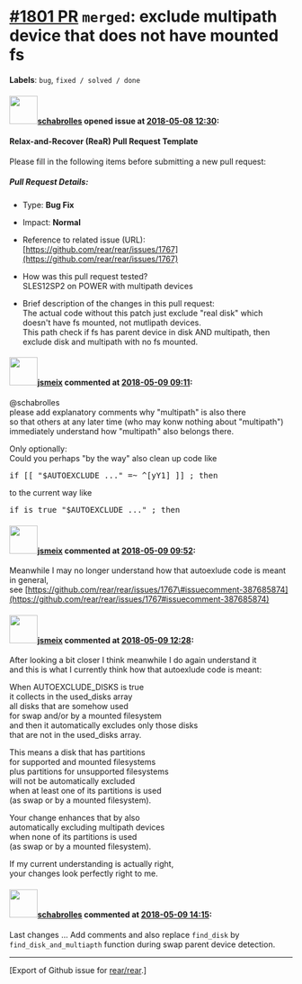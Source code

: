 [\#1801 PR](https://github.com/rear/rear/pull/1801) `merged`: exclude multipath device that does not have mounted fs
====================================================================================================================

**Labels**: `bug`, `fixed / solved / done`

#### <img src="https://avatars.githubusercontent.com/u/19491077?u=0021b16ab426902cbe676f6831f41607bbe4d441&v=4" width="50">[schabrolles](https://github.com/schabrolles) opened issue at [2018-05-08 12:30](https://github.com/rear/rear/pull/1801):

#### Relax-and-Recover (ReaR) Pull Request Template

Please fill in the following items before submitting a new pull request:

##### Pull Request Details:

-   Type: **Bug Fix**

-   Impact: **Normal**

-   Reference to related issue (URL):  
    [https://github.com/rear/rear/issues/1767](https://github.com/rear/rear/issues/1767)

-   How was this pull request tested?  
    SLES12SP2 on POWER with multipath devices

-   Brief description of the changes in this pull request:  
    The actual code without this patch just exclude "real disk" which
    doesn't have fs mounted, not mutlipath devices.  
    This path check if fs has parent device in disk AND multipath, then
    exclude disk and multipath with no fs mounted.

#### <img src="https://avatars.githubusercontent.com/u/1788608?u=925fc54e2ce01551392622446ece427f51e2f0ce&v=4" width="50">[jsmeix](https://github.com/jsmeix) commented at [2018-05-09 09:11](https://github.com/rear/rear/pull/1801#issuecomment-387675697):

@schabrolles  
please add explanatory comments why "multipath" is also there  
so that others at any later time (who may konw nothing about
"multipath")  
immediately understand how "multipath" also belongs there.

Only optionally:  
Could you perhaps "by the way" also clean up code like

<pre>
if [[ "$AUTOEXCLUDE_..." =~ ^[yY1] ]] ; then
</pre>

to the current way like

<pre>
if is_true "$AUTOEXCLUDE_..." ; then
</pre>

#### <img src="https://avatars.githubusercontent.com/u/1788608?u=925fc54e2ce01551392622446ece427f51e2f0ce&v=4" width="50">[jsmeix](https://github.com/jsmeix) commented at [2018-05-09 09:52](https://github.com/rear/rear/pull/1801#issuecomment-387686414):

Meanwhile I may no longer understand how that autoexlude code is meant
in general,  
see
[https://github.com/rear/rear/issues/1767\#issuecomment-387685874](https://github.com/rear/rear/issues/1767#issuecomment-387685874)

#### <img src="https://avatars.githubusercontent.com/u/1788608?u=925fc54e2ce01551392622446ece427f51e2f0ce&v=4" width="50">[jsmeix](https://github.com/jsmeix) commented at [2018-05-09 12:28](https://github.com/rear/rear/pull/1801#issuecomment-387722339):

After looking a bit closer I think meanwhile I do again understand it  
and this is what I currently think how that autoexlude code is meant:

When AUTOEXCLUDE\_DISKS is true  
it collects in the used\_disks array  
all disks that are somehow used  
for swap and/or by a mounted filesystem  
and then it automatically excludes only those disks  
that are not in the used\_disks array.

This means a disk that has partitions  
for supported and mounted filesystems  
plus partitions for unsupported filesystems  
will not be automatically excluded  
when at least one of its partitions is used  
(as swap or by a mounted filesystem).

Your change enhances that by also  
automatically excluding multipath devices  
when none of its partitions is used  
(as swap or by a mounted filesystem).

If my current understanding is actually right,  
your changes look perfectly right to me.

#### <img src="https://avatars.githubusercontent.com/u/19491077?u=0021b16ab426902cbe676f6831f41607bbe4d441&v=4" width="50">[schabrolles](https://github.com/schabrolles) commented at [2018-05-09 14:15](https://github.com/rear/rear/pull/1801#issuecomment-387753513):

Last changes ... Add comments and also replace `find_disk` by
`find_disk_and_multiapth` function during swap parent device detection.

------------------------------------------------------------------------

\[Export of Github issue for
[rear/rear](https://github.com/rear/rear).\]

